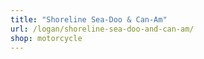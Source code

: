 ```yaml
---
title: "Shoreline Sea-Doo & Can-Am"
url: /logan/shoreline-sea-doo-and-can-am/
shop: motorcycle
---
```

